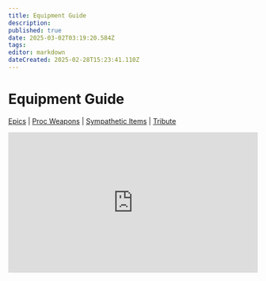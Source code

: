```yaml
---
title: Equipment Guide
description: 
published: true
date: 2025-03-02T03:19:20.584Z
tags: 
editor: markdown
dateCreated: 2025-02-28T15:23:41.110Z
---
```


# Equipment Guide
[Epics](/equipment-guide/epics/_indexen) | [Proc Weapons](/equipment-guide/procs/_indexen) | [Sympathetic Items](/equipment-guide/symp-items) | [Tribute](/equipment-guide/tribute)

<div style="position: relative; width: 100%; padding-top: 56.25%; overflow: hidden;">
  <iframe 
    id="scaledIframe"
    src="https://www.thjdi.cc/items" 
    style="position: absolute; top: 0; left: 0; width: 100%; height: 100%; border: none;" 
    onload="fixIframeScaling()">
  </iframe>
</div>

<script>
  function fixIframeScaling() {
    var iframe = document.getElementById("scaledIframe");

    try {
      var iframeDoc = iframe.contentDocument || iframe.contentWindow.document;
      var iframeBody = iframeDoc.body;

      // Scale down the iframe content to fit inside the container
      iframeBody.style.transform = "scale(0.9)"; /* Adjust this value as needed */
      iframeBody.style.transformOrigin = "top left"; /* Ensures scaling happens from top left */
      iframeBody.style.width = "111%"; /* Expands width slightly to compensate for scaling */
    } catch (error) {
      console.log("Cross-origin restriction prevents direct styling inside the iframe.");
    }
  }
</script>
